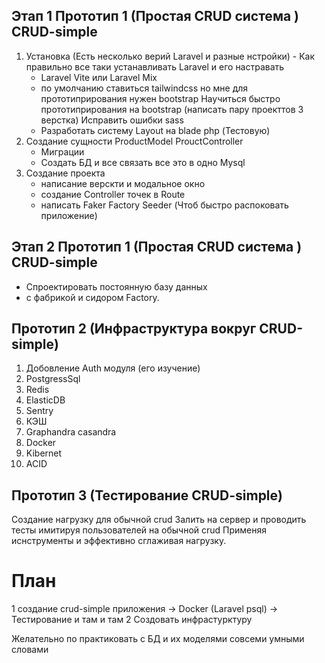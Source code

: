 ## Этап 1 Прототип 1 (Простая CRUD система ) CRUD-simple
1. Установка (Есть несколько верий Laravel и разные нстройки)
		- Как правильно все таки устанавливать Laravel и его настравать
	  - Laravel Vite или Laravel Mix
	 - по умолчанию ставиться tailwindcss но мне для прототиприрования нужен bootstrap Научиться быстро прототиприрования на bootstrap (написать пару проекттов 3 верстка) Исправить ошибки sass 
	 -  Разработать систему Layout на blade php (Тестовую)
2. Создание сущности ProductModel ProuctController 
	 - Миграции
	 - Создать БД и все связать все это в одно Mysql
3. Создание проекта 
	 - написание верскти и модальное окно 
	 - создание Controller точек в Route
	 - написать Faker Factory Seeder (Чтоб быстро распоковать приложение)
## Этап 2 Прототип 1 (Простая CRUD система ) CRUD-simple
- Спроектировать постоянную базу данных
- с фабрикой и сидором Factory.


## Прототип 2 (Инфраструктура вокруг CRUD-simple)
1.  Добовление Auth модуля (его изучение)
2. PostgressSql
3. Redis
4. ElasticDB
5. Sentry
6. КЭШ
7. Graphandra casandra
8. Docker
9. Kibernet
10. ACID

## Прототип 3 (Тестирование CRUD-simple)

Создание нагрузку для обычной crud
Залить на сервер и проводить тесты имитируя пользователей на обычной crud
Применяя иснструменты и эффективно сглаживая нагрузку.

# План
1 создание crud-simple приложения -> Docker (Laravel psql) -> Тестирование и там и там
2 Создовать инфрастурктуру

Желательно по практиковать с БД и их моделями совсеми умными словами